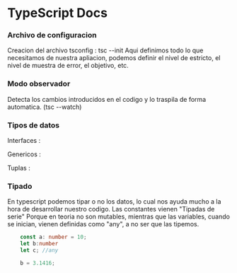 
# TypeScript Docs

### Archivo de configuracion

Creacion del archivo tsconfig : tsc --init
Aqui definimos todo lo que necesitamos de nuestra apliacion, podemos definir el nivel de estricto, el nivel de muestra de error, el objetivo, etc. 

### Modo observador 

Detecta los cambios introducidos en el codigo y lo traspila de forma automatica. (tsc --watch)

### Tipos de datos 

Interfaces :

Genericos :

Tuplas : 

### Tipado

En typescript podemos tipar o no los datos, lo cual nos ayuda mucho a la hora de desarrollar nuestro codigo. Las constantes vienen "Tipadas de serie" Porque en teoria no son mutables, mientras que las variables, cuando se inician, vienen definidas como "any", a no ser que las tipemos. 

```ts
    const a: number = 10;
    let b:number
    let c; //any

    b = 3.1416;

```